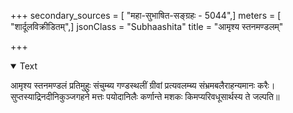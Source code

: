 +++
secondary_sources = [ "महा-सुभाषित-सङ्ग्रहः - 5044",]
meters = [ "शार्दूलविक्रीडितम्",]
jsonClass = "Subhaashita"
title = "आमृश्य स्तनमण्डलम्"

+++

<details open><summary>Text</summary>

आमृश्य स्तनमण्डलं प्रतिमुहुः संचुम्ब्य गण्डस्थलीं ग्रीवां प्रत्यवलम्ब्य संभ्रमबलैराहन्यमानः करैः।  
सुप्तस्याद्रिनदीनिकुञ्जगहने मत्तः पयोदानिलैः कर्णान्ते मशकः किमप्यरिवधूसार्थस्य ते जल्पति॥
</details>
